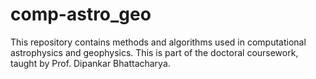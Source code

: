 # comp-astro_geo
This repository contains methods and algorithms used in computational astrophysics and geophysics. This is part of the doctoral coursework, taught by Prof. Dipankar Bhattacharya.
